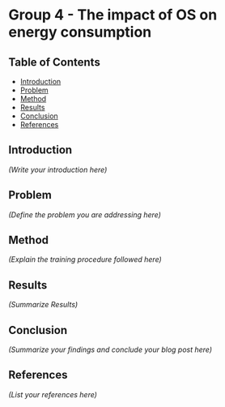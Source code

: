 # Group 4 - The impact of OS on energy consumption

## Table of Contents

*   [Introduction](#introduction)
*   [Problem](#problem)
*   [Method](#method)
*   [Results](#results)
*   [Conclusion](#conclusion)
*   [References](#references)

## Introduction

*(Write your introduction here)*

## Problem

*(Define the problem you are addressing here)*

## Method

*(Explain the training procedure followed here)*

## Results
*(Summarize Results)*

## Conclusion

*(Summarize your findings and conclude your blog post here)*

## References

*(List your references here)*
